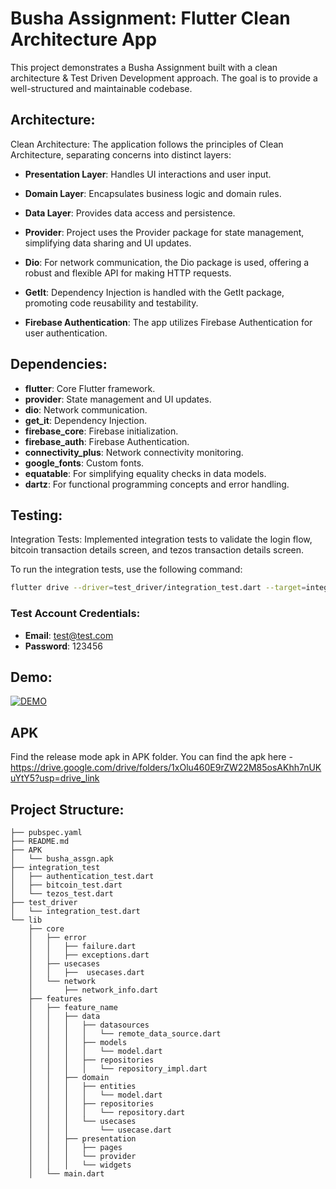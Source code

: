 # Busha Assignment: Flutter Clean Architecture App

This project demonstrates a Busha Assignment built with a clean architecture & Test Driven Development approach. The goal is to provide a well-structured and maintainable codebase.

## Architecture:
Clean Architecture: The application follows the principles of Clean Architecture, separating concerns into distinct layers:

- **Presentation Layer**: Handles UI interactions and user input.
- **Domain Layer**: Encapsulates business logic and domain rules.
- **Data Layer**: Provides data access and persistence.

- **Provider**: Project uses the Provider package for state management, simplifying data sharing and UI updates.
- **Dio**: For network communication, the Dio package is used, offering a robust and flexible API for making HTTP requests.
- **GetIt**: Dependency Injection is handled with the GetIt package, promoting code reusability and testability.
- **Firebase Authentication**: The app utilizes Firebase Authentication for user authentication.

## Dependencies:
- **flutter**: Core Flutter framework.
- **provider**: State management and UI updates.
- **dio**: Network communication.
- **get_it**: Dependency Injection.
- **firebase_core**: Firebase initialization.
- **firebase_auth**: Firebase Authentication.
- **connectivity_plus**: Network connectivity monitoring.
- **google_fonts**: Custom fonts.
- **equatable**: For simplifying equality checks in data models.
- **dartz**: For functional programming concepts and error handling.

## Testing:
Integration Tests: Implemented integration tests to validate the login flow, bitcoin transaction details screen, and tezos transaction details screen.

To run the integration tests, use the following command:

```sh
flutter drive --driver=test_driver/integration_test.dart --target=integration_test/authentication_test.dart integration_test/bitcoin_transaction_test.dart integration_test/tezos_transaction_test.dart
```

### Test Account Credentials:
- **Email**: test@test.com
- **Password**: 123456

## Demo:
[![DEMO]({https://github.com/Jainakin/Busha-Assignment/blob/main/assets/images/demo.png})]({https://drive.google.com/file/d/1fMBdTkIMANxMEELCWi9DBgqivdCerE6m/view?usp=sharing} "DEMO")

## APK
Find the release mode apk in APK folder.
You can find the apk here - https://drive.google.com/drive/folders/1xOlu460E9rZW22M85osAKhh7nUKuYtY5?usp=drive_link

## Project Structure:
```plaintext
├── pubspec.yaml
├── README.md
├── APK
│   └── busha_assgn.apk
├── integration_test
│   ├── authentication_test.dart
│   ├── bitcoin_test.dart
│   └── tezos_test.dart
├── test_driver
│   └── integration_test.dart
└── lib
    ├── core
    │   ├── error
    │   │   ├── failure.dart
    │   │   ├── exceptions.dart
    │   ├── usecases
    │   │   ├──  usecases.dart
    │   └── network
    │       ├── network_info.dart
    ├── features
    │   ├── feature_name
    │   │   ├── data
    │   │   │   ├── datasources
    │   │   │   │   └── remote_data_source.dart
    │   │   │   ├── models
    │   │   │   │   └── model.dart
    │   │   │   ├── repositories
    │   │   │   │   └── repository_impl.dart
    │   │   ├── domain
    │   │   │   ├── entities
    │   │   │   │   └── model.dart
    │   │   │   ├── repositories
    │   │   │   │   └── repository.dart
    │   │   │   └── usecases
    │   │   │       └── usecase.dart
    │   │   ├── presentation
    │   │   │   ├── pages
    │   │   │   └── provider
    │   │   │   └── widgets
    │   └── main.dart
```